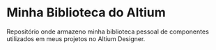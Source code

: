# Minha Biblioteca do Altium

Repositório onde armazeno minha biblioteca pessoal de componentes utilizados em meus projetos no Altium Designer.